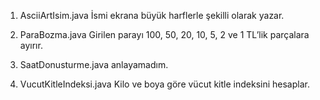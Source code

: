 1. AsciiArtIsim.java
İsmi ekrana büyük harflerle şekilli olarak yazar.

2. ParaBozma.java
Girilen parayı 100, 50, 20, 10, 5, 2 ve 1 TL’lik parçalara ayırır.

3. SaatDonusturme.java
anlayamadım.

4. VucutKitleIndeksi.java
Kilo ve boya göre vücut kitle indeksini hesaplar.
